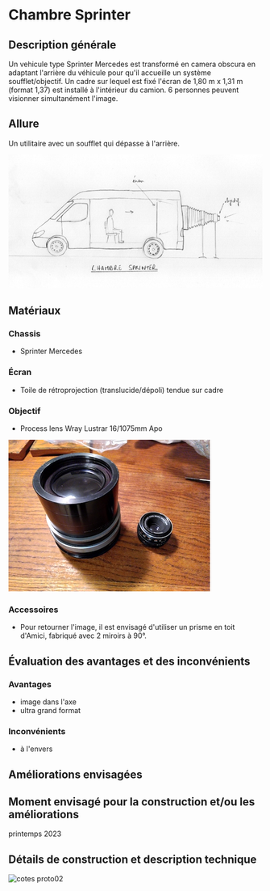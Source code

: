 #  Chambre Sprinter

## Description générale
Un vehicule type Sprinter Mercedes est transformé en camera obscura en adaptant l'arrière du véhicule pour qu'il accueille un système soufflet/objectif. Un cadre sur lequel est fixé l'écran de 1,80 m x 1,31 m (format 1,37) est installé à l'intérieur du camion. 6 personnes peuvent visionner simultanément l'image.

## Allure
Un utilitaire avec un soufflet qui dépasse à l'arrière.

![proto_04](../plans/proto_04.jpg)

## Matériaux

### Chassis
- Sprinter Mercedes

### Écran
- Toile de rétroprojection (translucide/dépoli) tendue sur cadre

### Objectif
- Process lens Wray Lustrar 16/1075mm Apo

![wray_lustrar_16_1075mm_1](../photos/wray_lustrar_16_1075mm_1.jpg)

### Accessoires
- Pour retourner l'image, il est envisagé d'utiliser un prisme en toit d'Amici, fabriqué avec 2 miroirs à 90°.

## Évaluation des avantages et des inconvénients

### Avantages
- image dans l'axe
- ultra grand format

### Inconvénients
- à l'envers

## Améliorations envisagées

## Moment envisagé pour la construction et/ou les améliorations
printemps 2023

## Détails de construction et description technique
![cotes proto02](../plans/dim_panneau_sprinter.jpg)
